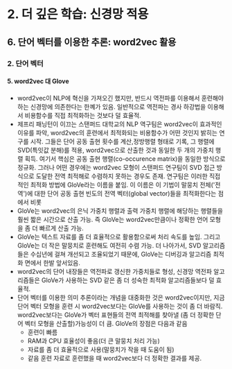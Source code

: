 # 2. 더 깊은 학습: 신경망 적용
## 6. 단어 벡터를 이용한 추론: word2vec 활용
### 2. 단어 벡터
#### 5. word2vec 대 Glove
- word2vec이 NLP에 혁신을 가져오긴 했지만, 반드시 역전파를 이용해서 훈련해야하는 신경망에 의존한다는 한꼐가 있음. 일반적으로 역전파는 경사 하강법을 이용해서 비용함수를 직접 최적화하는 것보다 덜 효율적.
- 제프리 패닝턴이 이끄는 스탠퍼드 대학교의 NLP 역구팀은 word2vec이 효과적인 이유를 파악, word2vec의 훈련에서 최적화되는 비용함수가 어떤 것인지 밝히는 연구를 시작. 그들은 단어 공동 출현 횟수를 계산,정방행렬 형태로 기록, 그 행렬에 SVD(특잇값 분해)를 적용, word2vec으로 산출한 것과 동일한 두 개의 가중치 행렬 획득. 여기서 핵심은 공동 출현 행렬(co-occurence matrix)을 동일한 방식으로 정규화. 그러나 어떤 경우에는 word2vec 모형이 스탠퍼드 연구팀이 SVD 접근 방식으로 도달한 전역 최적해로 수렴하지 못하는 경우도 존재. 연구팀은 이러한 직접적인 최적화 방법에 GloVe라는 이름을 붙임. 이 이름은 이 기법이 말뭉치 전체('전역')에 대한 단어 공동 출현 빈도의 전역 벡터(global vector)들을 최적화한다는 점에서 비롯
- GloVe는 word2vec의 은닉 가중치 행렬과 출력 가중치 행렬에 해당하는 행렬들을 훨씬 짧은 시간으로 산출 가능. 즉 GloVe는 word2vec만큼이나 정확한 언어 모형을 좀 더 빠르게 산출 가능.
- GloVe는 텍스트 자료를 좀 더 효율적으로 활용함으로써 처리 속도를 높임. 그리고 GloVe는 더 작은 말뭉치로 훈련해도 여전히 수렴 가능. 더 나아가서, SVD 알고리즘들은 수십년에 걸쳐 개선되고 조율되었기 때문에, GloVe는 디버깅과 알고리즘 최적화 면에서 한발 앞서있음.
- word2vec의 단어 내장들은 역전파로 갱신한 가중치들로 형성, 신경망 역전파 알고리즘들은 GloVe가 사용하는 SVD 같은 좀 더 성숙한 최적화 알고리즘들보다 덜 효율적.
- 단어 벡터를 이용한 의미 추론이라는 개념을 대중화한 것은 word2vec이지만, 지금 단어 벡터 모형을 훈련 시 word2vec보다는 GloVe를 사용하는 것이 좀 더 바람직. word2vec보다는 GloVe가 벡터 표현들의 전역 최적해를 찾아낼 (좀 더 정확한 단어 벡터 모형을 산출할)가능성이 더 큼. GloVe의 장점은 다음과 같음
  - 훈련이 빠름
  - RAM과 CPU 효율성이 좋음(더 큰 말뭉치 처리 가능)
  - 자료를 좀 더 효율적으로 사용(말뭉치가 작을 때 도움이 됨)
  - 같음 훈련 자료로 훈련했을 때 word2vec보다 더 정확한 결과를 제공.